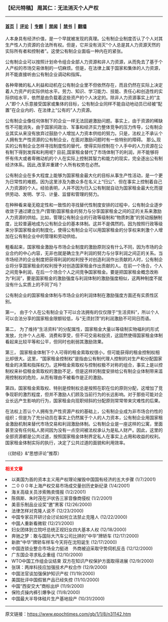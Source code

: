 ### 【纪元特稿】  周其仁：无法消灭个人产权

---

#### [首页](../../../..?n31142) &nbsp;|&nbsp; [评论](../../../../../epoch-comment?n31142) &nbsp;|&nbsp; [专题](../../../../../epoch-special?n31142) &nbsp;|&nbsp; [禁闻](../../../../../epoch-news?n31142) &nbsp;|&nbsp; [禁书](../../../../../books?n31142) &nbsp;|&nbsp; [翻墙](https://github.com/gfw-breaker/nogfw/blob/master/README.md?n31142)


<div class="post_content" id="artbody" itemprop="articleBody">
 <!-- article content begin -->
 <p>
  人本身具有经济价值，是一个早就被发现的真理。公有制企业制度否认了个人对其生产性人力资源的合法所有权。但是，它并没有消灭“个人总是其人力资源天然的实际所有者和控制者”。这使公有制企业面临一种内在的紧张。
 </p>
 <p>
  公有制企业可以按照计划命令组合全部人力资源和非人力资源，从而免去了基于个人产权的市场交易体制的一切麻烦。但是，在法律上属于国家和集体的人力资源，并不能直接听由公有制企业调动和指挥。
 </p>
 <p>
  各种卑微的私人利益和动机在公有制企业里不但依然存在，而且仍然在实际上决定着人力资产的实际供给水平。劳力、知识、学习能力、技能、责任心和创造性的实际供给水平，依然是由负载着这些资产的个人决定的。除非人力资源事实上的“主人”即个人乐意接受国家或集体的目标，公有制企业同样不能自动地动员已经被“配置”在企业内的、在法律上“公有的”人力资源。
 </p>
 <p>
  公有制企业像任何体制下的企业一样无法回避激励问题。事实上，由于资源的稀缺性不可能消失，由于国家间政治、军事和经济实力整体竞争的压力传导，公有制企业其实从来没有放弃过鼓励个人增加人力资本供给的努力。只是，法权上不承认个人拥有生产性资源的公有制企业，在面对激励问题时有一些特别的障碍。 那么,现实的公有制企业怎样寻找制度性的替代，使得实际控制在个人手中的人力资源在公有制下得到发挥和利用呢? 目前,国家租金替代了市场体制下的利润，并不能够将怀有伟大或者卑微动机的个人在实际上控制其智力和能力的现实，完全逐出公有制经济体系。因此,改革并重建个人所有权势在必然。
 </p>
 <p>
  公有制企业在多大程度上能够为国家租金最大化的目标从事生产性活动，是一个更为日常性的难题。因为这里涉及为数众多在名义上“归公”、但在事实上控制着自己人力资源的个人。经验表明，人并不因为归入公有制就自动为国家租金最大化而提供劳动、发明、学习、计量、监督和管理的努力。
 </p>
 <p>
  在种种看来毫无稳定性和一致性的寻找替代性制度安排的过程中，公有制企业逐步收敛于通过建立生产(管理)国家租金的努力与分享国家租金之间的正的关系来激励人力资源的供给。比如，管理公有制企业的行政等级制和“物质刺激”的劳动报酬制度，比较普遍地成为公有制企业的基本体制。这并不是偶然的。因为按照行政等级来分享国家租金的制度化，使得公有制企业可以用国家租金的分享权来刺激个人增加在公有制企业中的管理和劳动供给。
 </p>
 <p>
  粗看起来，国家租金激励与市场企业制度的激励原则没有什么不同，因为市场的企业合约的中心内容，无非也就是确立生产利润的努力与分享利润之间正的关系。当市场经济的企业制度把获得利润的权利授予对创造利润作出贡献的人时，公有制企业将分享国家租金的权利授予对创造国家租金作出贡献的人。在前一个场合，个人之间竞争利润，在后一个场合个人之间竞争国家租金。要是把国家租金概念改称为“利润”，要是国家租金的激励强度与利润体制的激励强度相似，这两种制度不就没有什么实质上的不同了吗？
 </p>
 <p>
  公有制企业的国家租金体制与市场企业的利润体制在激励强度方面还有实质性区别。
 </p>
 <p>
  第一， 由于个人在公有制企业下可以合法拥有的仅仅限于“生活资料”，所以个人可以合法分享的国家租金限额较低，与“无须封顶”的利润激励不可同日而语。
 </p>
 <p>
  第二， 为了维持“生活资料”的分配属性，国家租金大量以等级制实物福利的形式发放，允许个人占用、消费和享受，但不可交易和投资，这固然使得国家租金体制看起来比较平等和公平，但同时也削弱其激励效果。
 </p>
 <p>
  第三， 国家租金体制下个人可得的租金索取权很小，但可能获得的租金控制权相比却很大。这里，“国家租金控制权”是指由公有制代理人控制的对生产和分配国家租金的决策和指挥权力。这种租金索取权与控制权极不对称的组合，事实上是以控制权来补偿租金索取权的激励不足，但是这样的制度安排给公有制企业体制带来滥用控制权的危险，从而有理由不被看作是正的激励。
 </p>
 <p>
  第四，国家租金索取权、特别是控制权总是按照在职在位的原则分配，这增加了竞争现职的激烈程度，但并不激励人们顾及当前行为的长远影响。对于那些可能对企业长远产生影响的行为，国家租金向现职倾斜的分配原则常常带来灾难性的后果。
 </p>
 <p>
  在法权上否认个人拥有生产性资源产权的基础上，公有制企业成为非市场合约性的组织；但是为了充分动员在事实上仍然属于个人的人力资本，公有制企业用国家租金激励机制来替代市场交易和利润激励体制。公有制企业是一座这样的公寓，里面甚至没有任何私人房间因为没有一点空间被法权承认为是私人财产。因此，这里的全部资源都是公共过道，按照国家租金体制界定私人在事实上占用和收益的权利。国家租金体制实际的执行，决定了公共过道的面貌和利用效率。
 </p>
 <p>
  （《财经》&amp;“思想评论”推荐）
 </p>
 <hr/>
 <p>
  <b>
   <font color="red">
    相关文章
   </font>
  </b>
  <br/>
 </p>
 <li>
  <ok href="http://epochtimes.com/news/epochnews/newscontent.asp?ID=31025" target="_blank">
   以美国为首的资本主义用产权理论摧毁中国国有经济的五大步骤
  </ok>
  (1/7/2001)
  <li>
   <ok href="http://epochtimes.com/news/epochnews/newscontent.asp?ID=29709" target="_blank">
    二０００年上海产权交易市场成交量创历史新纪录
   </ok>
   (1/4/2001)
   <li>
    <ok href="http://epochtimes.com/news/epochnews/newscontent.asp?ID=29082" target="_blank">
     海关高级关员涉索贿卖情报
    </ok>
    (1/2/2001)
    <li>
     <ok href="http://epochtimes.com/news/epochnews/newscontent.asp?ID=29014" target="_blank">
      陈佩斯、朱时茂在沪状告三家音像商侵权
     </ok>
     (1/2/2001)
     <li>
      <ok href="http://epochtimes.com/news/epochnews/newscontent.asp?ID=27077" target="_blank">
       美音乐制品业设奖“邀”黑客
      </ok>
      (12/26/2000)
      <li>
       <ok href="http://epochtimes.com/news/epochnews/newscontent.asp?ID=26438" target="_blank">
        法律怎样对克隆人说不
       </ok>
       (12/23/2000)
       <li>
        <ok href="http://epochtimes.com/news/epochnews/newscontent.asp?ID=26076" target="_blank">
         中国专家召开研讨会讨论如何立法禁止克隆人
        </ok>
        (12/22/2000)
        <li>
         <ok href="http://epochtimes.com/news/epochnews/newscontent.asp?ID=25984" target="_blank">
          中国人重新看微软
         </ok>
         (12/21/2000)
         <li>
          <ok href="http://epochtimes.com/news/epochnews/newscontent.asp?ID=25211" target="_blank">
           妇女团体到立院吁总统正视妇女四大基本人权
          </ok>
          (12/18/2000)
          <li>
           <ok href="http://epochtimes.com/news/epochnews/newscontent.asp?ID=25124" target="_blank">
            奔驰之梦：敢与国际大汽车公司比拼的“中华”牌轿车
           </ok>
           (12/17/2000)
           <li>
            <ok href="http://epochtimes.com/news/epochnews/newscontent.asp?ID=25072" target="_blank">
             新款“中华”牌轿车样车今天将在沈阳诞生
            </ok>
            (12/17/2000)
            <li>
             <ok href="http://epochtimes.com/news/epochnews/newscontent.asp?ID=23880" target="_blank">
              中国连锁业整合市场全力挺进　外商被迫采取守势伺机反击
             </ok>
             (12/12/2000)
             <li>
              <ok href="http://epochtimes.com/news/epochnews/newscontent.asp?ID=23371" target="_blank">
               广东国企寻求私企重组
              </ok>
              (12/10/2000)
              <li>
               <ok href="http://epochtimes.com/news/epochnews/newscontent.asp?ID=23184" target="_blank">
                WTO中国工作组会议结束 双方在知识产权保护方面取得进展
               </ok>
               (12/9/2000)
               <li>
                <ok href="http://epochtimes.com/news/epochnews/newscontent.asp?ID=23121" target="_blank">
                 张琪：两岸科技应加强技术产权合作
                </ok>
                (12/9/2000)
                <li>
                 <ok href="http://epochtimes.com/news/epochnews/newscontent.asp?ID=10497" target="_blank">
                  中国法官谈加强保护知识产权
                 </ok>
                 (11/19/2000)
                 <li>
                  <ok href="http://epochtimes.com/news/epochnews/newscontent.asp?ID=8902" target="_blank">
                   美国批评中国假冒产品已经失控
                  </ok>
                  (11/10/2000)
                  <li>
                   <ok href="http://epochtimes.com/news/epochnews/newscontent.asp?ID=8525" target="_blank">
                    中国“西安交大”商标出炉
                   </ok>
                   (11/9/2000)
                   <li>
                    <ok href="http://epochtimes.com/news/epochnews/newscontent.asp?ID=8325" target="_blank">
                     保险贞操内裤引爆争议
                    </ok>
                    (11/8/2000)
                    <li>
                     <ok href="http://epochtimes.com/news/epochnews/newscontent.asp?ID=7327" target="_blank">
                      中国最大半导体硅片生产基地投产
                     </ok>
                     (10/31/2000)
                     <br/>
                     <!-- article content end -->
                     <div id="below_article_ad">
                     </div>
                    </li>
                   </li>
                  </li>
                 </li>
                </li>
               </li>
              </li>
             </li>
            </li>
           </li>
          </li>
         </li>
        </li>
       </li>
      </li>
     </li>
    </li>
   </li>
  </li>
 </li>
</div>


---

原文链接：https://www.epochtimes.com/gb/1/1/8/n31142.htm